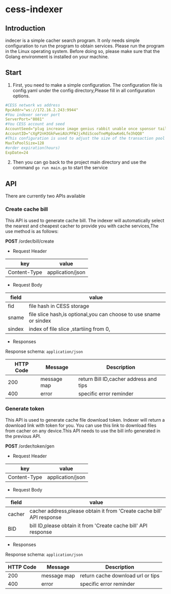 # cess-indexer
## Introduction
indecer is a simple cacher search program. It only needs simple configuration to run the program to obtain services. Please run the program in the Linux operating system. Before doing so, please make sure that the Golang environment is installed on your machine.
## Start
1. First, you need to make a simple configuration. The configuration file is config.yaml under the config directory,Please fill in all configuration options.
```yaml
#CESS network ws address
RpcAddr="ws://172.16.2.243:9944"
#You indexer server port
ServerPort="8081"
#You CESS account and seed
AccountSeed="plug increase image genius rabbit unable once sponsor tail castle wet fan"
AccountID="cXgP2nH3GkFweiAUcPFWJjxRdiScooTneMgdowKe6Lfe3hQQ8"
#This configuration is used to adjust the size of the transaction pool
MaxTxPoolSize=128
#order expiration(hours)
ExpDate=24
```
2. Then you can go back to the project main directory and use the command `go run main.go` to start the service

## API

There are currently two APIs available

### Create cache bill

This API is used to generate cache bill. The indexer will automatically select the nearest and cheapest cacher to provide you with cache services,The use method is as follows:

**POST** /order/bill/create

- Request Header

| key          | value            |
| ------------ | ---------------- |
| Content-Type | application/json |

- Request Body

| field  | value                                                        |
| ------ | ------------------------------------------------------------ |
| fid    | file hash in CESS storage                                    |
| sname  | file slice hash,is optional,you can choose to use sname or sindex |
| sindex | index of file slice ,startiing from 0,                       |

- Responses

Response schema: `application/json`

| HTTP Code | Message     | Description                            |
| --------- | ----------- | -------------------------------------- |
| 200       | message map | return Bill ID,cacher address and tips |
| 400       | error       | specific error reminder                |

### Generate token

This API is used to generate cache file download token. Indexer will return a download link with token for you. You can use this link to download files from cacher on any device.This API needs to use the bill info generated in the previous API.

**POST** /order/token/gen

- Request Header

| key          | value            |
| ------------ | ---------------- |
| Content-Type | application/json |

- Request Body

| field  | value                                                        |
| ------ | ------------------------------------------------------------ |
| cacher | cacher address,please obtain it from 'Create cache bill' API response |
| BID    | bill ID,please obtain it from 'Create cache bill' API response |

- Responses

Response schema: `application/json`

| HTTP Code | Message     | Description                       |
| --------- | ----------- | --------------------------------- |
| 200       | message map | return cache download url or tips |
| 400       | error       | specific error reminder           |
